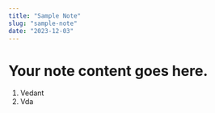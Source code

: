 ```yaml
---
title: "Sample Note"
slug: "sample-note"
date: "2023-12-03"
---
```


# Your note content goes here.

1. Vedant
2. Vda
